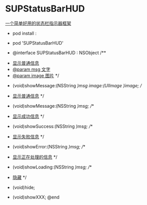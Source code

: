# SUPStatusBarHUD
[一个简单好用的状态栏指示器框架](#)

- pod install :

- pod 'SUPStatusBarHUD'

- @interface SUPStatusBarHUD : NSObject
/**
 * [显示普通信息](#)
 * [@param msg       文字](#)
 * [@param image     图片](#)
 */
+ (void)showMessage:(NSString *)msg image:(UIImage *)image;
/**
 * [显示普通信息](#)
 */
+ (void)showMessage:(NSString *)msg;
/**
 * [显示成功信息](#)
 */
+ (void)showSuccess:(NSString *)msg;
/**
 * [显示失败信息](#)
 */
+ (void)showError:(NSString *)msg;
/**
 * [显示正在处理的信息](#)
 */
+ (void)showLoading:(NSString *)msg;
/**
 * [隐藏](#)
 */
+ (void)hide;

+ (void)showXXX;
@end
